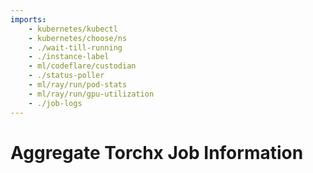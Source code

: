 ```yaml
---
imports:
    - kubernetes/kubectl
    - kubernetes/choose/ns
    - ./wait-till-running
    - ./instance-label
    - ml/codeflare/custodian
    - ./status-poller
    - ml/ray/run/pod-stats
    - ml/ray/run/gpu-utilization
    - ./job-logs
---
```


# Aggregate Torchx Job Information
